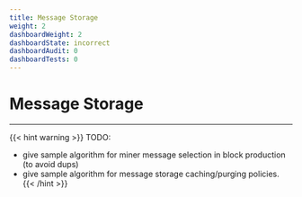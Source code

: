 ```yaml
---
title: Message Storage
weight: 2
dashboardWeight: 2
dashboardState: incorrect
dashboardAudit: 0
dashboardTests: 0
---
```


# Message Storage
---

{{< hint warning >}}
TODO:

- give sample algorithm for miner message selection in block production (to avoid dups)
- give sample algorithm for message storage caching/purging policies.
{{< /hint >}}
